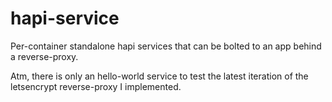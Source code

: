 # hapi-service

Per-container standalone hapi services that can be bolted to an app behind a reverse-proxy.

Atm, there is only an hello-world service to test the latest iteration of the letsencrypt reverse-proxy I implemented.
